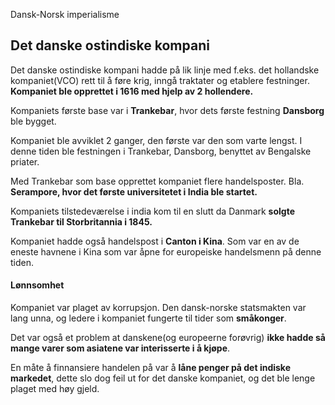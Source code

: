 Dansk-Norsk imperialisme

## Det danske ostindiske kompani
Det danske ostindiske kompani hadde på lik linje med f.eks. det hollandske kompaniet(VCO) rett til å føre krig, inngå traktater og etablere festninger. **Kompaniet ble opprettet i 1616 med hjelp av 2 hollendere.**

Kompaniets første base var i **Trankebar**, hvor dets første festning **Dansborg** ble bygget.

Kompaniet ble avviklet 2 ganger, den første var den som varte lengst. I denne tiden ble festningen i Trankebar, Dansborg, benyttet av Bengalske priater.

Med Trankebar som base opprettet kompaniet flere handelsposter. Bla. **Serampore, hvor det første universitetet i India ble startet.**

Kompaniets tilstedeværelse i india kom til en slutt da Danmark **solgte Trankebar til Storbritannia i 1845.**

Kompaniet hadde også handelspost i **Canton i Kina**. Som var en av de eneste havnene i Kina som var åpne for europeiske handelsmenn på denne tiden.

#### Lønnsomhet
Kompaniet var plaget av korrupsjon. Den dansk-norske statsmakten var lang unna, og ledere i kompaniet fungerte til tider som **småkonger**.

Det var også et problem at danskene(og europeerne forøvrig) **ikke hadde så mange varer som asiatene var interisserte i å kjøpe**. 

En måte å finnansiere handelen på var å **låne penger på det indiske markedet**, dette slo dog feil ut for det danske kompaniet, og det ble lenge plaget med høy gjeld.
